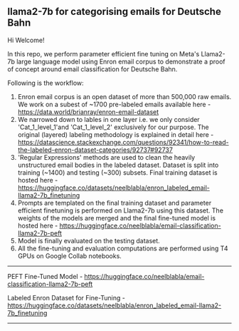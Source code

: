 ## llama2-7b for categorising emails for Deutsche Bahn

Hi Welcome!

In this repo, we perform parameter efficient fine tuning on Meta's Llama2-7b large language model using Enron email corpus to demonstrate a proof of concept around email classification for Deutsche Bahn.

Following is the workflow:
1. Enron email corpus is an open dataset of more than 500,000 raw emails. We work on a subest of ~1700 pre-labeled emails available here - https://data.world/brianray/enron-email-dataset
2. We narrowed down to lables in one layer i.e. we only consider 'Cat_1_level_1'and 'Cat_1_level_2' exclusively for our purpose. The original (layered) labeling methodology is explained in detail here - https://datascience.stackexchange.com/questions/92341/how-to-read-the-labeled-enron-dataset-categories/92737#92737
3. 'Regular Expressions' methods are used to clean the heavily unstructured email bodies in the labeled dataset. Dataset is split into training (~1400) and testing (~300) subsets. Final training dataset is hosted here - https://huggingface.co/datasets/neelblabla/enron_labeled_email-llama2-7b_finetuning
4. Prompts are templated on the final training dataset and parameter efficient finetuning is performed on Llama2-7b using this dataset. The weights of the models are merged and the final fine-tuned model is hosted here - https://huggingface.co/neelblabla/email-classification-llama2-7b-peft
5. Model is finally evaluated on the testing dataset.
6. All the fine-tuning and evaluation computations are performed using T4 GPUs on Google Collab notebooks.

*******

PEFT Fine-Tuned Model - https://huggingface.co/neelblabla/email-classification-llama2-7b-peft

Labeled Enron Dataset for Fine-Tuning - https://huggingface.co/datasets/neelblabla/enron_labeled_email-llama2-7b_finetuning

*******
